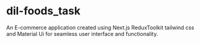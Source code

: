 # dil-foods_task
An E-commerce application created using Next.js ReduxToolkit tailwind css and Material Ui for seamless user interface and functionality.
